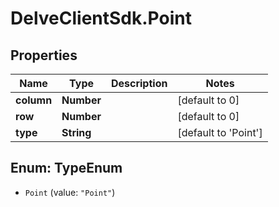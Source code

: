 # DelveClientSdk.Point

## Properties

Name | Type | Description | Notes
------------ | ------------- | ------------- | -------------
**column** | **Number** |  | [default to 0]
**row** | **Number** |  | [default to 0]
**type** | **String** |  | [default to &#39;Point&#39;]



## Enum: TypeEnum


* `Point` (value: `"Point"`)




